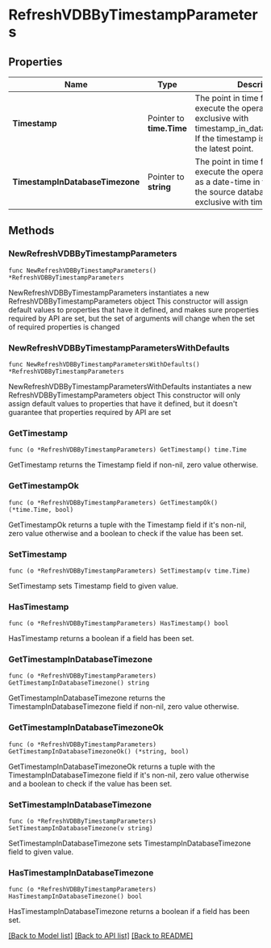 # RefreshVDBByTimestampParameters

## Properties

Name | Type | Description | Notes
------------ | ------------- | ------------- | -------------
**Timestamp** | Pointer to **time.Time** | The point in time from which to execute the operation. Mutually exclusive with timestamp_in_database_timezone. If the timestamp is not set, selects the latest point. | [optional] 
**TimestampInDatabaseTimezone** | Pointer to **string** | The point in time from which to execute the operation, expressed as a date-time in the timezone of the source database. Mutually exclusive with timestamp. | [optional] 

## Methods

### NewRefreshVDBByTimestampParameters

`func NewRefreshVDBByTimestampParameters() *RefreshVDBByTimestampParameters`

NewRefreshVDBByTimestampParameters instantiates a new RefreshVDBByTimestampParameters object
This constructor will assign default values to properties that have it defined,
and makes sure properties required by API are set, but the set of arguments
will change when the set of required properties is changed

### NewRefreshVDBByTimestampParametersWithDefaults

`func NewRefreshVDBByTimestampParametersWithDefaults() *RefreshVDBByTimestampParameters`

NewRefreshVDBByTimestampParametersWithDefaults instantiates a new RefreshVDBByTimestampParameters object
This constructor will only assign default values to properties that have it defined,
but it doesn't guarantee that properties required by API are set

### GetTimestamp

`func (o *RefreshVDBByTimestampParameters) GetTimestamp() time.Time`

GetTimestamp returns the Timestamp field if non-nil, zero value otherwise.

### GetTimestampOk

`func (o *RefreshVDBByTimestampParameters) GetTimestampOk() (*time.Time, bool)`

GetTimestampOk returns a tuple with the Timestamp field if it's non-nil, zero value otherwise
and a boolean to check if the value has been set.

### SetTimestamp

`func (o *RefreshVDBByTimestampParameters) SetTimestamp(v time.Time)`

SetTimestamp sets Timestamp field to given value.

### HasTimestamp

`func (o *RefreshVDBByTimestampParameters) HasTimestamp() bool`

HasTimestamp returns a boolean if a field has been set.

### GetTimestampInDatabaseTimezone

`func (o *RefreshVDBByTimestampParameters) GetTimestampInDatabaseTimezone() string`

GetTimestampInDatabaseTimezone returns the TimestampInDatabaseTimezone field if non-nil, zero value otherwise.

### GetTimestampInDatabaseTimezoneOk

`func (o *RefreshVDBByTimestampParameters) GetTimestampInDatabaseTimezoneOk() (*string, bool)`

GetTimestampInDatabaseTimezoneOk returns a tuple with the TimestampInDatabaseTimezone field if it's non-nil, zero value otherwise
and a boolean to check if the value has been set.

### SetTimestampInDatabaseTimezone

`func (o *RefreshVDBByTimestampParameters) SetTimestampInDatabaseTimezone(v string)`

SetTimestampInDatabaseTimezone sets TimestampInDatabaseTimezone field to given value.

### HasTimestampInDatabaseTimezone

`func (o *RefreshVDBByTimestampParameters) HasTimestampInDatabaseTimezone() bool`

HasTimestampInDatabaseTimezone returns a boolean if a field has been set.


[[Back to Model list]](../README.md#documentation-for-models) [[Back to API list]](../README.md#documentation-for-api-endpoints) [[Back to README]](../README.md)


